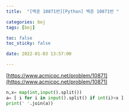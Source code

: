 ```yaml
---
title:  "[백준 10871번][Python] 백준 10871번 "

categories: boj
tags: [boj]

toc: false
toc_sticky: false

date: 2022-01-03 13:57:00

---
```

[https://www.acmicpc.net/problem/10871](https://www.acmicpc.net/problem/10871)

```python
n,x= map(int,input().split())
a= [ i for i in input().split() if int(i)<x ]
print(' '.join(a))
```